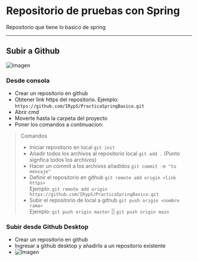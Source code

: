 # Repositorio de pruebas con Spring

Repositorio que tiene lo basico de spring

---

## Subir a Github

![Imagen](https://www.entechlog.com/images/blog/vendor-logos/git_hu0e51f16f299b901974dc8c7c559a4bb9_48646_f81c8fc163b6ede2d840a5624a7d8d23.webp)

### Desde consola

 - Crear un repositorio en github
 - Obtener link https del repositorio. Ejemplo: `https://github.com/IRypS/PracticaSpringBasico.git`
 - Abrir cmd 
 - Moverte hasta la carpeta del proyecto
 - Poner los comandos a continuacion:

> Comandos    
> - Iniciar repositorio en local `git init`
> - Añadir todos los archivos al repositorio local `git add .` (Punto signfica todos los archivos)
> - Hacer un commit a los archivos añadidos `git commit -m "tu mensaje"`
> - Definir el repositorio en github `git remote add origin <link https>`    
> Ejemplo: `git remote add origin https://github.com/IRypS/PracticaSpringBasico.git`
> - Subir el repositorio de local a github `git push origin <nombre rama>`    
> Ejemplo: `git push origin master` || `git push origin main`



### Subir desde Github Desktop

 - Crear un repositorio en github
 - Ingresar a github desktop y añadirlo a un repositorio existente
 - ![Imagen](https://www.entechlog.com/images/blog/vendor-logos/git_hu0e51f16f299b901974dc8c7c559a4bb9_48646_f81c8fc163b6ede2d840a5624a7d8d23.webp)
